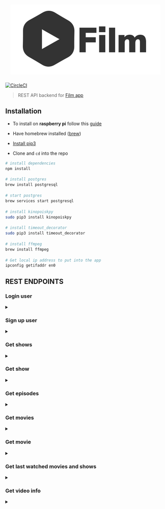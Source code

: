 # <div align="center">![Film](images/logo.png)</div>
[![CircleCI](https://circleci.com/gh/balamou/Film_backend.svg?style=svg&circle-token=27a1ec7abbaf32b48e24a97b83210f471fb1e666)](https://circleci.com/gh/balamou/Film_backend)

> REST API backend for [Film app](https://github.com/balamou/Film)

## Installation 
- To install on **raspberry pi** follow this [guide](/INSTALL_PI.md)

- Have homebrew installed ([brew](https://brew.sh))
- [Install pip3](https://pip.pypa.io/en/stable/installing/)
- Clone and `cd` into the repo

```sh
# install dependencies
npm install

# install postgres
brew install postgresql

# start postgres 
brew services start postgresql

# install kinopoiskpy
sudo pip3 install kinopoiskpy

# install timeout_decorator
sudo pip3 install timeout_decorator

# install ffmpeg
brew install ffmpeg

# Get local ip address to put into the app
ipconfig getifaddr en0
```

## REST ENDPOINTS

### Login user

<details>
    <summary></summary>
Logins a user (if exists) and returns the user's id

* **URL**

    /login/:username

* **Method:**
    
    `GET`
    
* **URL Params**

  **Required:**
 
  `username=[string]`
 
 
* **Success Response:**

    * **Code:** 200 </br>
    **Content:** `{ userId: 12 }`

</details>

### Sign up user

<details>
    <summary></summary>
Creates a user (if doesn't exist) and return new user's id

* **URL**

    /signup/:username

* **Method:**
    
    `GET`
    
* **URL Params**

  **Required:**
 
  `username=[string]`
 
 
* **Success Response:**

    * **Code:** 200 </br>
    **Content:** `{ userId: 12 }`

</details>

### Get shows

<details>
    <summary></summary>
Get a list of shows 

* **URL**

    /shows/:start/:quantity/:language

* **Method:**
    
    `GET`
    
* **URL Params**

  **Required:**
 
  `start=[int]` id of the first show to fetch</br>
  `quantity=[int]` number of shows to fetch after the `start` id</br>
  `language=[string]` can be 'en' (aslo 'english') or 'ru' (also 'russian') </br>
 
* **Success Response:**

    * **Code:** 200 </br>
    **Content:** `{ showData: { id: number, posterURL?: string }[], isLast: boolean } }` </br>
    **Example:** `{ showsData: [{ id: 20, posterURL: "en/shows/rick_and_morty/poster.jpeg" },` </br> `{id: 21, posterURL:"en/shows/south_park/poster.jpeg" }], isLast: true }`

</details>

### Get show

<details>
    <summary></summary>
Get information about a show 

* **URL**

    /show/:showId/:userId

* **Method:**
    
    `GET`
    
* **URL Params**

  **Required:**
 
  `showId=[int]` id of the show</br>
  `userId=[int]` the user id who is watching (this is to get `stopped at` position for each episode) </br>
 
* **Success Response:**

    * **Code:** 200 </br>
    **Content:** 
    ```ts {
    series: {
                id: number, 
                title: string, 
                seasonSelected: number, 
                totalSeasons: number, 
                description?: string, 
                posterURL?: string, 
                lastWatchedEpisode: <SAME_AS_EPISODES>  
            },
    episodes: {
                id: number, 
                episodeNumber: number, 
                seasonNumber: number, 
                videoURL: string, 
                duration: number,
                thumbnailURL?: string,
                title?: string,
                plot?: string,
                stoppedAt?: number
            }[],
    availableSeasons: number[]
    }
    ```
    <details>
        <summary>Example response in YAML:</summary>

    ```yaml
    series:
      id: 20
      title: Рик и Морти
      seasonSelected: 1
      totalSeasons: 4
      description: 'В центре сюжета — школьник по имени Морти и его дедушка Рик. Морти
        — самый обычный мальчик, который ничем не отличается от своих сверстников. А вот
        его дедуля занимается необычными научными исследованиями и зачастую полностью
        неадекватен. Он может в '
      posterURL: en/shows/rick_and_morty/poster.jpeg
      lastWatchedEpisode:
        id: 223
        seriesId: 20
        seasonNumber: 1
        episodeNumber: 1
        videoURL: en/shows/rick_and_morty/S1/E1.mp4
        duration: 1321
        thumbnailURL: en/shows/rick_and_morty/S1/thumbnails/E1.png
        title: Пилотная серия
        plot: 
    episodes:
    - id: 223
      episodeNumber: 1
      seasonNumber: 1
      videoURL: en/shows/rick_and_morty/S1/E1.mp4
      duration: 1321
      thumbnailURL: en/shows/rick_and_morty/S1/thumbnails/E1.png
      title: Пилотная серия
      plot: 
      stoppedAt: 
    - id: 226
      episodeNumber: 2
      seasonNumber: 1
      videoURL: en/shows/rick_and_morty/S1/E2.mp4
      duration: 1318
      thumbnailURL: en/shows/rick_and_morty/S1/thumbnails/E2.png
      title: Пёс-газонокосильщик
      plot: 
      stoppedAt: 
    - id: 227
      episodeNumber: 3
      seasonNumber: 1
      videoURL: en/shows/rick_and_morty/S1/E3.mp4
      duration: 1315
      thumbnailURL: en/shows/rick_and_morty/S1/thumbnails/E3.png
      title: Анатомический парк
      plot: 
      stoppedAt: 
    - id: 228
      episodeNumber: 4
      seasonNumber: 1
      videoURL: en/shows/rick_and_morty/S1/E4.mp4
      duration: 1265
      thumbnailURL: en/shows/rick_and_morty/S1/thumbnails/E4.png
      title: М. Найт Шьямал-Инопланетяне!
      plot: 
      stoppedAt: 
    - id: 229
      episodeNumber: 5
      seasonNumber: 1
      videoURL: en/shows/rick_and_morty/S1/E5.mp4
      duration: 1269
      thumbnailURL: en/shows/rick_and_morty/S1/thumbnails/E5.png
      title: Мисикс и разрушение
      plot: 
      stoppedAt: 
    - id: 230
      episodeNumber: 6
      seasonNumber: 1
      videoURL: en/shows/rick_and_morty/S1/E6.mp4
      duration: 1288
      thumbnailURL: en/shows/rick_and_morty/S1/thumbnails/E6.png
      title: Напиток Рика №9
      plot: 
      stoppedAt: 
    - id: 231
      episodeNumber: 7
      seasonNumber: 1
      videoURL: en/shows/rick_and_morty/S1/E7.mp4
      duration: 1321
      thumbnailURL: en/shows/rick_and_morty/S1/thumbnails/E7.png
      title: Воспитание Газорпазорпа
      plot: 
      stoppedAt: 
    - id: 232
      episodeNumber: 8
      seasonNumber: 1
      videoURL: en/shows/rick_and_morty/S1/E8.mp4
      duration: 1335
      thumbnailURL: en/shows/rick_and_morty/S1/thumbnails/E8.png
      title: Скандалы, Рик и расследования
      plot: 
      stoppedAt: 
    - id: 233
      episodeNumber: 9
      seasonNumber: 1
      videoURL: en/shows/rick_and_morty/S1/E9.mp4
      duration: 1340
      thumbnailURL: en/shows/rick_and_morty/S1/thumbnails/E9.png
      title: Надвигается нечто риканутое
      plot: 
      stoppedAt: 
    - id: 224
      episodeNumber: 10
      seasonNumber: 1
      videoURL: en/shows/rick_and_morty/S1/E10.mp4
      duration: 1347
      thumbnailURL: en/shows/rick_and_morty/S1/thumbnails/E10.png
      title: Близкие риконтакты риковой степени
      plot: 
      stoppedAt: 
    - id: 225
      episodeNumber: 11
      seasonNumber: 1
      videoURL: en/shows/rick_and_morty/S1/E11.mp4
      duration: 1341
      thumbnailURL: en/shows/rick_and_morty/S1/thumbnails/E11.png
      title: Риксованный бизнес
      plot: 
      stoppedAt: 
    availableSeasons:
    - 1
    - 2
    - 3
    ```
    </details>

</details>

### Get episodes

<details>
    <summary></summary>
Returns episodes corresponding to a specific season in a show

* **URL**

    /episodes/:seriesId/:userId/:season

* **Method:**
    
    `GET`
    
* **URL Params**

  **Required:**
 
  `seriesId=[number]` show id </br>
  `userId=[number]` user id (this is used to get `stopped at` position for each episode) </br>
  `season=[number]` season number  
 
* **Success Response:**

    * **Code:** 200 </br>
    **Content:** 
    ```ts
    { 
        id: number;
        episodeNumber: number;
        seasonNumber: number;
        videoURL: string;
        duration: number;
        thumbnailURL?: string;
        title?: string;
        plot?: string;
        stoppedAt?: number; 
    }[]
    ``` 
    <details>
        <summary>Example response in YAML</summary>

    ```yaml
    - id: 223
      episodeNumber: 1
      seasonNumber: 1
      videoURL: en/shows/rick_and_morty/S1/E1.mp4
      duration: 1321
      thumbnailURL: en/shows/rick_and_morty/S1/thumbnails/E1.png
      title: Пилотная серия
      plot: 
      stoppedAt: 
    - id: 226
      episodeNumber: 2
      seasonNumber: 1
      videoURL: en/shows/rick_and_morty/S1/E2.mp4
      duration: 1318
      thumbnailURL: en/shows/rick_and_morty/S1/thumbnails/E2.png
      title: Пёс-газонокосильщик
      plot: 
      stoppedAt: 
    - id: 227
      episodeNumber: 3
      seasonNumber: 1
      videoURL: en/shows/rick_and_morty/S1/E3.mp4
      duration: 1315
      thumbnailURL: en/shows/rick_and_morty/S1/thumbnails/E3.png
      title: Анатомический парк
      plot: 
      stoppedAt: 
    - id: 228
      episodeNumber: 4
      seasonNumber: 1
      videoURL: en/shows/rick_and_morty/S1/E4.mp4
      duration: 1265
      thumbnailURL: en/shows/rick_and_morty/S1/thumbnails/E4.png
      title: М. Найт Шьямал-Инопланетяне!
      plot: 
      stoppedAt: 
    - id: 229
      episodeNumber: 5
      seasonNumber: 1
      videoURL: en/shows/rick_and_morty/S1/E5.mp4
      duration: 1269
      thumbnailURL: en/shows/rick_and_morty/S1/thumbnails/E5.png
      title: Мисикс и разрушение
      plot: 
      stoppedAt: 
    - id: 230
      episodeNumber: 6
      seasonNumber: 1
      videoURL: en/shows/rick_and_morty/S1/E6.mp4
      duration: 1288
      thumbnailURL: en/shows/rick_and_morty/S1/thumbnails/E6.png
      title: Напиток Рика №9
      plot: 
      stoppedAt: 
    - id: 231
      episodeNumber: 7
      seasonNumber: 1
      videoURL: en/shows/rick_and_morty/S1/E7.mp4
      duration: 1321
      thumbnailURL: en/shows/rick_and_morty/S1/thumbnails/E7.png
      title: Воспитание Газорпазорпа
      plot: 
      stoppedAt: 
    - id: 232
      episodeNumber: 8
      seasonNumber: 1
      videoURL: en/shows/rick_and_morty/S1/E8.mp4
      duration: 1335
      thumbnailURL: en/shows/rick_and_morty/S1/thumbnails/E8.png
      title: Скандалы, Рик и расследования
      plot: 
      stoppedAt: 
    - id: 233
      episodeNumber: 9
      seasonNumber: 1
      videoURL: en/shows/rick_and_morty/S1/E9.mp4
      duration: 1340
      thumbnailURL: en/shows/rick_and_morty/S1/thumbnails/E9.png
      title: Надвигается нечто риканутое
      plot: 
      stoppedAt: 
    - id: 224
      episodeNumber: 10
      seasonNumber: 1
      videoURL: en/shows/rick_and_morty/S1/E10.mp4
      duration: 1347
      thumbnailURL: en/shows/rick_and_morty/S1/thumbnails/E10.png
      title: Близкие риконтакты риковой степени
      plot: 
      stoppedAt: 
    - id: 225
      episodeNumber: 11
      seasonNumber: 1
      videoURL: en/shows/rick_and_morty/S1/E11.mp4
      duration: 1341
      thumbnailURL: en/shows/rick_and_morty/S1/thumbnails/E11.png
      title: Риксованный бизнес
      plot: 
      stoppedAt:
    ```

    </details>

</details>


### Get movies

<details>
    <summary></summary>
Returns a list of movies

* **URL**

    /movies/:start/:quantity/:language

* **Method:**
    
    `GET`
    
* **URL Params**

  **Required:**
 
    `start=[int]` id of the first movie to fetch </br>
    `quantity=[int]` number of movies to fetch after the start id </br>
    `language=[string]` can be 'en' (aslo 'english') or 'ru' (also 'russian') 
 
* **Success Response:**

    * **Code:** 200 </br>
    **Content:** `{ movies: { id: number, posterURL?: string }[], isLast: boolean }`

</details>

### Get movie

<details>
    <summary></summary>
Get movie information based on id

* **URL**

    /movie/:movieId/:userId

* **Method:**
    
    `GET`
    
* **URL Params**

  **Required:**
 
  `movieId=[number]` </br>
  `userId=[number]`
 
* **Success Response:**

    * **Code:** 200 </br>
    **Content:**

    ```ts
    {
        id: number;
        title: string;
        duration: number;
        videoURL: string;
        description?: string;
        poster?: string;
        stoppedAt?: number;
    }
    ```

</details>

### Get last watched movies and shows

<details>
    <summary></summary>
Get last watched movies or shows

* **URL**

    /watched/:userid

* **Method:**
    
    `GET`
    
* **URL Params**

  **Required:**
 
  `userId=[number]`
 
* **Success Response:**

    * **Code:** 200 </br>
    **Content:**

    ```ts
    ({
        id: number; // movie id
        duration: number;
        stoppedAt: number;
        label: string;
        videoURL: string;
        type: 'movie';
        posterURL?: string;
    } |  {
        id: number; // show id
        duration: number;
        stoppedAt: number;
        label: string;
        videoURL: string;
        type: 'show';
        showId: number;
        posterURL?: string;
    })[]
    ```

</details>


### Get video info

<details>
    <summary></summary>
Get video info such as when to skip intro or move to the next episode

* **URL**

    /video_info/:episodeId

* **Method:**
    
    `GET`
    
* **URL Params**

  **Required:**
 
  `episodeId=[number]`
 
* **Success Response:**

    * **Code:** 200 </br>
    **Content:**

    ```ts
    {
        name: string; // name displayed on the label: 'Skip intro'/'Skip to end scene' or 'Next episode'
        action: 'skip' | 'next episode';
        from: number; // timestamp at which to display the block
        to?: number; // end timestamp to skip to (this is nil for next episode)
    }[]
    ```

</details>